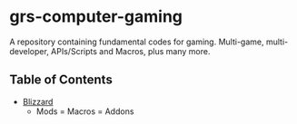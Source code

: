 # grs-computer-gaming
A repository containing fundamental codes for gaming. Multi-game, multi-developer, APIs/Scripts and Macros, plus many more.

## Table of Contents

* [Blizzard](https://www.blizzard.com/en-us/)
    + Mods
        = Macros
        = Addons
    


